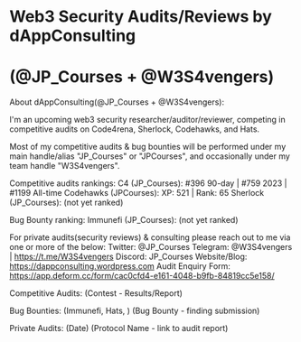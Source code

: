 # Web3 Security Audits/Reviews by dAppConsulting
# (@JP_Courses + @W3S4vengers)

About dAppConsulting(@JP_Courses + @W3S4vengers):

I'm an upcoming web3 security researcher/auditor/reviewer, competing in competitive audits on Code4rena, Sherlock, Codehawks, and Hats.

Most of my competitive audits & bug bounties will be performed under my main handle/alias "JP_Courses" or "JPCourses", and occasionally under my team handle "W3S4vengers".

Competitive audits rankings:
C4 (JP_Courses): #396 90-day | #759 2023 | #1199 All-time
Codehawks (JPCourses): XP: 521 | Rank: 65
Sherlock (JP_Courses): (not yet ranked)

Bug Bounty ranking:
Immunefi (JP_Courses): (not yet ranked)

For private audits(security reviews) & consulting please reach out to me via one or more of the below:
Twitter: @JP_Courses
Telegram: @W3S4vengers | https://t.me/W3S4vengers
Discord: JP_Courses
Website/Blog: https://dappconsulting.wordpress.com
Audit Enquiry Form: https://app.deform.cc/form/cac0cfd4-e161-4048-b9fb-84819cc5e158/

Competitive Audits:
(Contest - Results/Report)

Bug Bounties: (Immunefi, Hats, )
(Bug Bounty - finding submission)

Private Audits:
(Date)
(Protocol Name - link to audit report)
